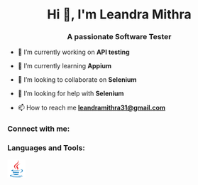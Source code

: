 <h1 align="center">Hi 👋, I'm Leandra Mithra</h1>
<h3 align="center">A passionate Software Tester</h3>

- 🔭 I’m currently working on **API testing**

- 🌱 I’m currently learning **Appium**

- 👯 I’m looking to collaborate on **Selenium**

- 🤝 I’m looking for help with **Selenium**

- 📫 How to reach me **leandramithra31@gmail.com**

<h3 align="left">Connect with me:</h3>
<p align="left">
</p>

<h3 align="left">Languages and Tools:</h3>
<p align="left"> <a href="https://www.java.com" target="_blank" rel="noreferrer"> <img src="https://raw.githubusercontent.com/devicons/devicon/master/icons/java/java-original.svg" alt="java" width="40" height="40"/> </a> </p>
